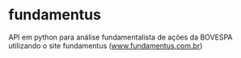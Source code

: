 # fundamentus
API em python para análise fundamentalista de ações da BOVESPA utilizando o site fundamentus (www.fundamentus.com.br)
